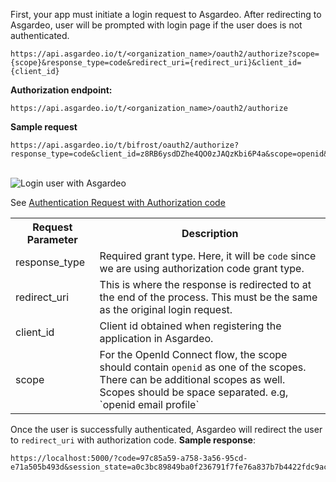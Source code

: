
First, your app must initiate a login request to Asgardeo. After redirecting to Asgardeo, user will be prompted with login page if the user does is not authenticated.

```  
https://api.asgardeo.io/t/<organization_name>/oauth2/authorize?scope={scope}&response_type=code&redirect_uri={redirect_uri}&client_id={client_id}
```

**Authorization endpoint:**

```
https://api.asgardeo.io/t/<organization_name>/oauth2/authorize
```

**Sample request**

```
https://api.asgardeo.io/t/bifrost/oauth2/authorize?response_type=code&client_id=z8RB6ysdDZhe4QO0zJAQzKbi6P4a&scope=openid&redirect_uri=http%3A%2F%2Flocalhost%3A5000
```

<br>
  <img :src="$withBase('/assets/img/guides/applications/login-page.png')" alt="Login user with Asgardeo">

See [Authentication Request with  Authorization code](https://openid.net/specs/openid-connect-core-1_0.html#AuthRequest)

<table>
  <tr>
    <th>Request Parameter</th>
    <th>Description</th> 
  </tr>
  <tr>
    <td>response_type<Badge text="Required" type="mandatory"/></td>
    <td>Required grant type. Here, it will be <code>code</code> since we are using authorization code grant type.</td>
  </tr>
  <tr>
    <td>redirect_uri<Badge text="Required" type="mandatory"/></td>
    <td>This is where the response is redirected to at the end of the process. This must be the same as the original login request.</td>
  </tr>
  <tr>
    <td>client_id<Badge text="Required" type="mandatory"/></td>
    <td>Client id obtained when registering the application in Asgardeo.</td>
  </tr>
  <tr>
    <td>scope<Badge text="Optional" type="optional"/></td>
    <td>For the OpenId Connect flow, the scope should contain <code>openid</code> as one of the scopes. There can be additional scopes as well. Scopes should be space separated. e.g, `openid email profile`</td>
  </tr>
</table>

Once the user is successfully authenticated, Asgardeo will redirect the user to `redirect_uri` with authorization code.
**Sample response**:

```
https://localhost:5000/?code=97c85a59-a758-3a56-95cd-e71a505b493d&session_state=a0c3bc89849ba0f236791f7fe76a837b7b4422fdc9aca16db394d19a28724a29.wQc7eSHSRrGNfECJRMhSAw
```

<br>
